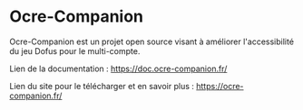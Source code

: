 # Ocre-Companion
Ocre-Companion est un projet open source visant à améliorer l'accessibilité du jeu Dofus pour le multi-compte.

Lien de la documentation : https://doc.ocre-companion.fr/

Lien du site pour le télécharger et en savoir plus : https://ocre-companion.fr/
